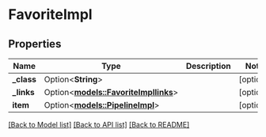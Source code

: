 # FavoriteImpl

## Properties

Name | Type | Description | Notes
------------ | ------------- | ------------- | -------------
**_class** | Option<**String**> |  | [optional]
**_links** | Option<[**models::FavoriteImpllinks**](FavoriteImpllinks.md)> |  | [optional]
**item** | Option<[**models::PipelineImpl**](PipelineImpl.md)> |  | [optional]

[[Back to Model list]](../README.md#documentation-for-models) [[Back to API list]](../README.md#documentation-for-api-endpoints) [[Back to README]](../README.md)


